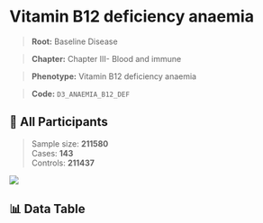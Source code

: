 # Vitamin B12 deficiency anaemia

> **Root:** Baseline Disease  

> **Chapter:** Chapter III- Blood and immune  

> **Phenotype:** Vitamin B12 deficiency anaemia  

> **Code:** `D3_ANAEMIA_B12_DEF`

## 🧪 All Participants  
> Sample size: **211580**  
> Cases: **143**  
> Controls: **211437**
<img src="/Sensitive/Figures/ALL/Baseline/D3_ANAEMIA_B12_DEF.png"/>

## 📊 Data Table
<CsvTableMRF src="/Sensitive/Data/ALL/Baseline/LG_D3_ANAEMIA_B12_DEF.csv"/>

